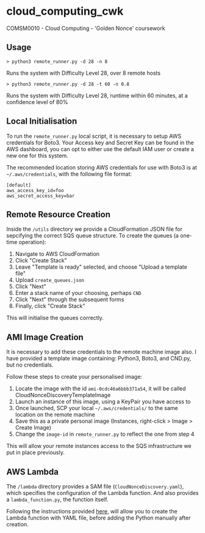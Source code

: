 # cloud_computing_cwk
COMSM0010 - Cloud Computing - 'Golden Nonce' coursework

## Usage

```> python3 remote_runner.py -d 28 -n 8```

Runs the system with Difficulty Level 28, over 8 remote hosts

```> python3 remote_runner.py -d 28 -t 60 -n 0.8``` 

Runs the system with Difficulty Level 28, runtime within 60 minutes, at a confidence level of 80%

## Local Initialisation
To run the `remote_runner.py` local script, it is necessary to setup AWS credentials for Boto3. Your Access key and Secret Key can be found in the AWS dashboard, you can opt to either use the default IAM user or create a new one for this system. 

The recommended location storing AWS credentials for use with Boto3 is at `~/.aws/credentials`, with the following file format:

```
[default]
aws_access_key_id=foo
aws_secret_access_key=bar
```

## Remote Resource Creation
Inside the `/utils` directory we provide a CloudFormation JSON file for sepcifying the correct SQS queue structure. To create the queues (a one-time operation):

1. Navigate to AWS CloudFormation
2. Click "Create Stack"
3. Leave "Template is ready" selected, and choose "Upload a template file"
4. Upload `create_queues.json`
5. Click "Next"
6. Enter a stack name of your choosing, perhaps `CND`
7. Click "Next" through the subsequent forms
8. Finally, click "Create Stack"

This will initialise the queues correctly.


## AMI Image Creation
It is necessary to add these credentials to the remote machine image also. I have provided a template image containing: Python3, Boto3, and CND.py, but no credentials. 

Follow these steps to create your personalised image:

1. Locate the image with the id `ami-0cdc46a6bbb371a54`, it will be called CloudNonceDiscoveryTemplateImage
2. Launch an instance of this image, using a KeyPair you have access to
3. Once launched, SCP your local `~/.aws/credentials/` to the same location on the remote machine
4. Save this as a private personal image (Instances, right-click > Image > Create Image)
5. Change the `image-id` in `remote_runner.py` to reflect the one from step 4

This will allow your remote instances access to the SQS infrastructure we put in place previously.


## AWS Lambda
The `/lambda` directory provides a SAM file (`CloudNonceDiscovery.yaml`), which specifies the configuration of the Lambda function. And also provides a `lambda_function.py`, the function itself.

Following the instructions provided [here](https://docs.aws.amazon.com/codedeploy/latest/userguide/tutorial-lambda-sam.html), will allow you to create the Lambda function with YAML file, before adding the Python manually after creation.
